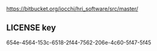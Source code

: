 
https://bitbucket.org/iocchi/hri_software/src/master/

## LICENSE key

654e-4564-153c-6518-2f44-7562-206e-4c60-5f47-5f45